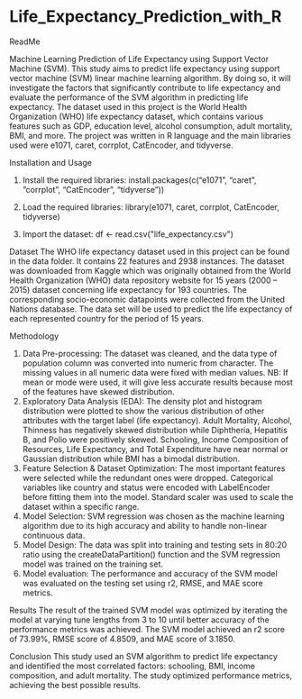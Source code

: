 # Life_Expectancy_Prediction_with_R

ReadMe

Machine Learning Prediction of Life Expectancy using Support Vector Machine (SVM).
This study aims to predict life expectancy using support vector machine (SVM) linear machine learning algorithm. By doing so, it will investigate the factors that significantly contribute to life expectancy and evaluate the performance of the SVM algorithm in predicting life expectancy. The dataset used in this project is the World Health Organization (WHO) life expectancy dataset, which contains various features such as GDP, education level, alcohol consumption, adult mortality, BMI, and more. The project was written in R language and the main libraries used were e1071, caret, corrplot, CatEncoder, and tidyverse.

Installation and Usage
1.	Install the required libraries:
install.packages(c(“e1071”, “caret”, ”corrplot”, “CatEncoder”, “tidyverse”)) 

2.	Load the required libraries:
library(e1071, caret, corrplot, CatEncoder, tidyverse)

3.	Import the dataset:
df <- read.csv("life_expectancy.csv")

Dataset
The WHO life expectancy dataset used in this project can be found in the data folder. It contains 22 features and 2938 instances. The dataset was downloaded from Kaggle which was originally obtained from the World Health Organization (WHO) data repository website for 15 years (2000 – 2015) dataset concerning life expectancy for 193 countries. The corresponding socio-economic datapoints were collected from the United Nations database. The data set will be used to predict the life expectancy of each represented country for the period of 15 years.

Methodology
1.	Data Pre-processing: The dataset was cleaned, and the data type of population column was converted into numeric from character. The missing values in all numeric data were fixed with median values. NB: If mean or mode were used, it will give less accurate results because most of the features have skewed distribution. 
2.	Exploratory Data Analysis (EDA): The density plot and histogram distribution were plotted to show the various distribution of other attributes with the target label (life expectancy). Adult Mortality, Alcohol, Thinness has negatively skewed distribution while Diphtheria, Hepatitis B, and Polio were positively skewed. Schooling, Income Composition of Resources, Life Expectancy, and Total Expenditure have near normal or Gaussian distribution while BMI has a bimodal distribution.
3.	Feature Selection & Dataset Optimization: The most important features were selected while the redundant ones were dropped. Categorical variables like country and status were encoded with LabelEncoder before fitting them into the model. Standard scaler was used to scale the dataset within a specific range. 
4.	Model Selection: SVM regression was chosen as the machine learning algorithm due to its high accuracy and ability to handle non-linear continuous data.
5.	Model Design: The data was split into training and testing sets in 80:20 ratio using the createDataPartition() function and the SVM regression model was trained on the training set.
6.	Model evaluation: The performance and accuracy of the SVM model was evaluated on the testing set using r2, RMSE, and MAE score metrics.

Results
The result of the trained SVM model was optimized by iterating the model at varying tune lengths from 3 to 10 until better accuracy of the performance metrics was achieved. The SVM model achieved an r2 score of 73.99%, RMSE score of 4.8509, and MAE score of 3.1850.

Conclusion
This study used an SVM algorithm to predict life expectancy and identified the most correlated factors: schooling, BMI, income composition, and adult mortality. The study optimized performance metrics, achieving the best possible results.

